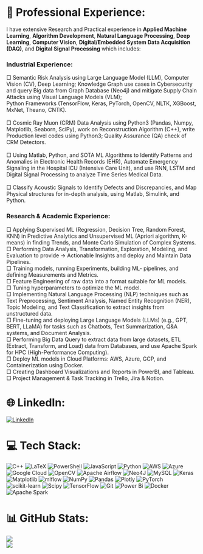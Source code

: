 # 💫 Professional Experience: 
I have extensive Research and Practical experience in **Applied Machine Learning**, **Algorithm Development**, **Natural Language Processing**, **Deep Learning**, **Computer Vision**, **Digital/Embedded System Data Acquisition (DAQ)**, and **Digital Signal Processing** which includes:
### Industrial Experience:   
□ Semantic Risk Analysis using Large Language Model (LLM), Computer Vision (CV), Deep Learning; Knowledge Graph use cases in Cybersecurity and query Big data from Graph Database (Neo4j) and mitigate Supply Chain Attacks using Visual Language Models (VLM);<br>Python Frameworks (TensorFlow, Keras, PyTorch, OpenCV, NLTK, XGBoost, MxNet, Theano, CNTK).<br><br>□ Cosmic Ray Muon (CRM) Data Analysis using Python3 (Pandas, Numpy, Matplotlib, Seaborn, SciPy), work on Reconstruction Algorithm (C++), write Production level codes using Python3; Quality Assurance (QA) check of CRM Detectors.<br><br>□ Using Matlab, Python, and SOTA ML Algorithms to Identify Patterns and Anomalies in Electronic Health Records (EHR), Automate Emergency Signaling in the Hospital ICU (Intensive Care Unit), and use RNN, LSTM and Digital Signal Processing to analyze Time Series Medical Data.<br><br>□ Classify Acoustic Signals to Identify Defects and Discrepancies, and Map Physical structures for in-depth analysis, using Matlab, Simulink, and Python. 
### Research & Academic Experience:
□ Applying Supervised ML (Regression, Decision Tree, Random Forest, KNN) in Predictive Analytics and Unsupervised ML (Apriori algorithm, K-means) in finding Trends, and Monte Carlo Simulation of Complex Systems.<br>□ Performing Data Analysis, Transformation, Exploration, Modeling, and Evaluation to provide -> Actionable Insights and deploy and Maintain Data Pipelines.<br>□ Training models, running Experiments, building ML- pipelines, and defining Measurements and Metrics.<br>□ Feature Engineering of raw data into a format suitable for ML models.<br>□ Tuning hyperparameters to optimize the ML model.<br>□ Implementing Natural Language Processing (NLP) techniques such as Text Preprocessing, Sentiment Analysis, Named Entity Recognition (NER), Topic Modeling, and Text Classification to extract insights from unstructured data.<br>□ Fine-tuning and deploying Large Language Models (LLMs) (e.g., GPT, BERT, LLaMA) for tasks such as Chatbots, Text Summarization, Q&A systems, and Document Analysis.<br> □ Performing Big Data Query to extract data from large datasets, ETL (Extract, Transform, and Load) data from Databases, and use Apache Spark for HPC (High-Performance Computing).<br>□ Deploy ML models in Cloud Platforms: AWS, Azure, GCP, and Containerization using Docker.<br>□ Creating Dashboard Visualizations and Reports in PowerBI, and Tableau.<br>□ Project Management & Task Tracking in Trello, Jira & Notion.<br>

# 🌐 LinkedIn:
[![LinkedIn](https://img.shields.io/badge/LinkedIn-%230077B5.svg?logo=linkedin&logoColor=white)](https://www.linkedin.com/in/saifur-rahman-9059b2b3/) 

# 💻 Tech Stack:
![C++](https://img.shields.io/badge/c++-%2300599C.svg?style=flat-square&logo=c%2B%2B&logoColor=white) ![LaTeX](https://img.shields.io/badge/latex-%23008080.svg?style=flat-square&logo=latex&logoColor=white) ![PowerShell](https://img.shields.io/badge/PowerShell-%235391FE.svg?style=flat-square&logo=powershell&logoColor=white) ![JavaScript](https://img.shields.io/badge/javascript-%23323330.svg?style=flat-square&logo=javascript&logoColor=%23F7DF1E) ![Python](https://img.shields.io/badge/python-3670A0?style=flat-square&logo=python&logoColor=ffdd54) ![AWS](https://img.shields.io/badge/AWS-%23FF9900.svg?style=flat-square&logo=amazon-aws&logoColor=white) ![Azure](https://img.shields.io/badge/azure-%230072C6.svg?style=flat-square&logo=microsoftazure&logoColor=white) ![Google Cloud](https://img.shields.io/badge/GoogleCloud-%234285F4.svg?style=flat-square&logo=google-cloud&logoColor=white) ![OpenCV](https://img.shields.io/badge/opencv-%23white.svg?style=flat-square&logo=opencv&logoColor=white) ![Apache Airflow](https://img.shields.io/badge/Apache%20Airflow-017CEE?style=flat-square&logo=Apache%20Airflow&logoColor=white) ![Neo4J](https://img.shields.io/badge/Neo4j-008CC1?style=flat-square&logo=neo4j&logoColor=white) ![MySQL](https://img.shields.io/badge/mysql-4479A1.svg?style=flat-square&logo=mysql&logoColor=white) ![Keras](https://img.shields.io/badge/Keras-%23D00000.svg?style=flat-square&logo=Keras&logoColor=white) ![Matplotlib](https://img.shields.io/badge/Matplotlib-%23ffffff.svg?style=flat-square&logo=Matplotlib&logoColor=black) ![mlflow](https://img.shields.io/badge/mlflow-%23d9ead3.svg?style=flat-square&logo=numpy&logoColor=blue) ![NumPy](https://img.shields.io/badge/numpy-%23013243.svg?style=flat-square&logo=numpy&logoColor=white) ![Pandas](https://img.shields.io/badge/pandas-%23150458.svg?style=flat-square&logo=pandas&logoColor=white) ![Plotly](https://img.shields.io/badge/Plotly-%233F4F75.svg?style=flat-square&logo=plotly&logoColor=white) ![PyTorch](https://img.shields.io/badge/PyTorch-%23EE4C2C.svg?style=flat-square&logo=PyTorch&logoColor=white) ![scikit-learn](https://img.shields.io/badge/scikit--learn-%23F7931E.svg?style=flat-square&logo=scikit-learn&logoColor=white) ![Scipy](https://img.shields.io/badge/SciPy-%230C55A5.svg?style=flat-square&logo=scipy&logoColor=%white) ![TensorFlow](https://img.shields.io/badge/TensorFlow-%23FF6F00.svg?style=flat-square&logo=TensorFlow&logoColor=white) ![Git](https://img.shields.io/badge/git-%23F05033.svg?style=flat-square&logo=git&logoColor=white) ![Power Bi](https://img.shields.io/badge/power_bi-F2C811?style=flat-square&logo=powerbi&logoColor=black) ![Docker](https://img.shields.io/badge/docker-%230db7ed.svg?style=flat-square&logo=docker&logoColor=white) ![Apache Spark](https://img.shields.io/badge/Apache%20Spark-FDEE21?style=flat-square&logo=apachespark&logoColor=black)
# 📊 GitHub Stats:

![](https://github-readme-streak-stats.herokuapp.com/?user=SaifurRR&theme=holi&hide_border=false)<br/>
![](https://github-readme-stats.vercel.app/api/top-langs/?username=SaifurRR&theme=holi&hide_border=false&include_all_commits=true&count_private=true&layout=compact)

<!-- Proudly created with GPRM ( https://gprm.itsvg.in ) -->


<!-- ![Profile view counter on GitHub](https://komarev.com/ghpvc/?username=SaifurRR) -->
